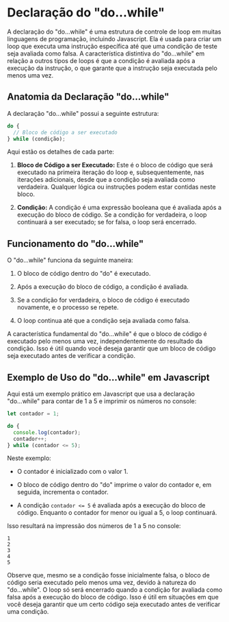 # Declaração do "do...while"

A declaração do "do...while" é uma estrutura de controle de loop em muitas linguagens de programação, incluindo Javascript. Ela é usada para criar um loop que executa uma instrução específica até que uma condição de teste seja avaliada como falsa. A característica distintiva do "do...while" em relação a outros tipos de loops é que a condição é avaliada após a execução da instrução, o que garante que a instrução seja executada pelo menos uma vez.

## Anatomia da Declaração "do...while"

A declaração "do...while" possui a seguinte estrutura:

```js
do {
  // Bloco de código a ser executado
} while (condição);
```

Aqui estão os detalhes de cada parte:

1. **Bloco de Código a ser Executado:** Este é o bloco de código que será executado na primeira iteração do loop e, subsequentemente, nas iterações adicionais, desde que a condição seja avaliada como verdadeira. Qualquer lógica ou instruções podem estar contidas neste bloco.

2. **Condição:** A condição é uma expressão booleana que é avaliada após a execução do bloco de código. Se a condição for verdadeira, o loop continuará a ser executado; se for falsa, o loop será encerrado.

## Funcionamento do "do...while"

O "do...while" funciona da seguinte maneira:

1. O bloco de código dentro do "do" é executado.

2. Após a execução do bloco de código, a condição é avaliada.

3. Se a condição for verdadeira, o bloco de código é executado novamente, e o processo se repete.

4. O loop continua até que a condição seja avaliada como falsa.

A característica fundamental do "do...while" é que o bloco de código é executado pelo menos uma vez, independentemente do resultado da condição. Isso é útil quando você deseja garantir que um bloco de código seja executado antes de verificar a condição.

## Exemplo de Uso do "do...while" em Javascript

Aqui está um exemplo prático em Javascript que usa a declaração "do...while" para contar de 1 a 5 e imprimir os números no console:

```javascript
let contador = 1;

do {
  console.log(contador);
  contador++;
} while (contador <= 5);
```

Neste exemplo:

- O contador é inicializado com o valor 1.

- O bloco de código dentro do "do" imprime o valor do contador e, em seguida, incrementa o contador.

- A condição `contador <= 5` é avaliada após a execução do bloco de código. Enquanto o contador for menor ou igual a 5, o loop continuará.

Isso resultará na impressão dos números de 1 a 5 no console:

```
1
2
3
4
5
```

Observe que, mesmo se a condição fosse inicialmente falsa, o bloco de código seria executado pelo menos uma vez, devido à natureza do "do...while". O loop só será encerrado quando a condição for avaliada como falsa após a execução do bloco de código. Isso é útil em situações em que você deseja garantir que um certo código seja executado antes de verificar uma condição.
